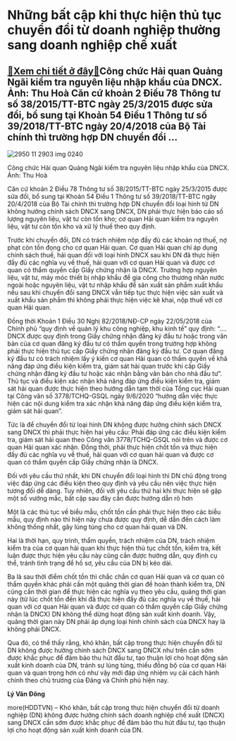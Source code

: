 Những bất cập khi thực hiện thủ tục chuyển đổi từ doanh nghiệp thường sang doanh nghiệp chế xuất
================================================================================================

[:gift:Xem chi tiết ở đây:gift:](https://hddtvn.com/nhung-bat-cap-khi-thuc-hien-thu-tuc-chuyen-doi-tu-doanh-nghiep-thuong-sang-doanh-nghiep-che-xuat/)Công chức Hải quan Quảng Ngãi kiểm tra nguyên liệu nhập khẩu của DNCX. Ảnh: Thu Hoà Căn cứ khoản 2 Điều 78 Thông tư số 38/2015/TT-BTC ngày 25/3/2015 được sửa đổi, bổ sung tại Khoản 54 Điều 1 Thông tư số 39/2018/TT-BTC ngày 20/4/2018 của Bộ Tài chính thì trường hợp DN chuyển đổi …
----------------------------------------------------------------------------------------------------------------------------------------------------------------------------------------------------------------------------------------------------------------------------------------





![2950 11 2903 img 0240](https://haiquanonline.com.vn/stores/news_dataimages/hoannm/102020/05/17/in_article/2950_11-2903_IMG-0240.jpg?rt=20201005173608 "Công chức Hải quan Quảng Ngãi kiểm tra nguyên liệu nhập khẩu của DNCX. 	 Ảnh: Thu Hoà")


Công chức Hải quan Quảng Ngãi kiểm tra nguyên liệu nhập khẩu của DNCX. Ảnh: Thu Hoà



Căn cứ khoản 2 Điều 78 Thông tư số 38/2015/TT-BTC ngày 25/3/2015 được sửa đổi, bổ sung tại Khoản 54 Điều 1 Thông tư số 39/2018/TT-BTC ngày 20/4/2018 của Bộ Tài chính thì trường hợp DN chuyển đổi loại hình từ DN không hưởng chính sách DNCX sang DNCX, DN phải thực hiện báo cáo số lượng nguyên liệu, vật tư còn tồn kho; cơ quan Hải quan kiểm tra nguyên liệu, vật tư còn tồn kho và xử lý thuế theo quy định.


Trước khi chuyển đổi, DN có trách nhiệm nộp đầy đủ các khoản nợ thuế, nợ phạt còn tồn đọng cho cơ quan Hải quan. Cơ quan Hải quan chỉ áp dụng chính sách thuế, hải quan đối với loại hình DNCX sau khi DN đã thực hiện đầy đủ các nghĩa vụ về thuế, hải quan với cơ quan Hải quan và được cơ quan có thẩm quyền cấp Giấy chứng nhận là DNCX. Trường hợp nguyên liệu, vật tư, máy móc thiết bị nhập khẩu để gia công cho thương nhân nước ngoài hoặc nguyên liệu, vật tư nhập khẩu để sản xuất sản phẩm xuất khẩu nếu sau khi chuyển đổi sang DNCX vẫn tiếp tục thực hiện việc sản xuất và xuất khẩu sản phẩm thì không phải thực hiện việc kê khai, nộp thuế với cơ quan Hải quan.


Đồng thời Khoản 1 Điều 30 Nghị 82/2018/NĐ-CP ngày 22/05/2018 của Chính phủ “quy định về quản lý khu công nghiệp, khu kinh tế” quy định: “…. DNCX được quy định trong Giấy chứng nhận đăng ký đầu tư hoặc trong văn bản của cơ quan đăng ký đầu tư có thẩm quyền trong trường hợp không phải thực hiện thủ tục cấp Giấy chứng nhận đăng ký đầu tư. Cơ quan đăng ký đầu tư có trách nhiệm lấy ý kiến cơ quan Hải quan có thẩm quyền về khả năng đáp ứng điều kiện kiểm tra, giám sát hải quan trước khi cấp Giấy chứng nhận đăng ký đầu tư hoặc xác nhận bằng văn bản cho nhà đầu tư”. Thủ tục và điều kiện xác nhận khả năng đáp ứng điều kiện kiểm tra, giám sát hải quan được thực hiện theo hướng dẫn tạm thời của Tổng cục Hải quan tại Công văn số 3778/TCHQ-GSQL ngày 9/6/2020 “hướng dẫn việc thực hiện các nội dung kiểm tra xác nhận khả năng đáp ứng điều kiện kiểm tra, giám sát hải quan”.


Tức là để chuyển đổi từ loại hình DN không được hưởng chính sách DNCX sang DNCX thì phải thực hiện hai yêu cầu: Phải đáp ứng các điều kiện kiểm tra, giám sát hải quan theo Công văn 3778/TCHQ-GSQL nói trên và được cơ quan Hải quan xác nhận. Đồng thời, phải thực hiện chốt tồn và thực hiện đầy đủ các nghĩa vụ về thuế, hải quan với cơ quan hải quan và được cơ quan có thẩm quyền cấp Giấy chứng nhận là DNCX.


Đối với yêu cầu thứ nhất, khi DN chuyển đổi loại hình thì DN chủ động trong việc đáp ứng các điều kiện theo quy định và yêu cầu nên việc thực hiện tương đối dễ dàng. Tuy nhiên, đối với yêu cầu thứ hai khi thực hiện sẽ gặp một số vướng mắc, bất cập sau đây cần được hướng dẫn rõ hơn


Một là các thủ tục về biểu mẫu, chốt tồn cần phải thực hiện theo các biễu mẫu, quy định nào thì hiện này chưa được quy định, dễ dẫn đến cách làm không thống nhất, gây lúng túng cho cơ quan hải quan và DN.


Hai là thời hạn, quy trình, thẩm quyền, trách nhiệm của DN, trách nhiệm kiểm tra của cơ quan hải quan khi thực hiện thủ tục chốt tồn, kiểm tra, kết luận được thực hiện yêu cầu này cũng cần được hướng dẫn, quy định cụ thể, tránh tình trạng để hồ sơ, yêu cầu của DN bị kéo dài.


Ba là sau thời điểm chốt tồn thì chắc chắn cơ quan Hải quan và cơ quan có thẩm quyền khác phải cần một quãng thời gian đề hoàn thành kiểm tra, DN cũng cần thời gian để thực hiện các nghĩa vụ theo yêu cầu, quãng thời gian này (từ lúc chốt tồn đến khi đã thực hiện đầy đủ các nghĩa vụ về thuế, hải quan với cơ quan Hải quan và được cơ quan có thẩm quyền cấp Giấy chứng nhận là DNCX) DN không thể dừng hoạt động sản xuất kinh doanh. Vậy, quãng thời gian này DN phải áp dụng loại hình chính sách của DNCX hay là không phải DNCX.


Qua đó, có thể thấy rằng, khó khăn, bất cập trong thực hiện chuyển đổi từ DN không được hưởng chính sách DNCX sang DNCX như trên cần sớm được khắc phục để đảm bảo thu hút đầu tư, tạo thuận lợi cho hoạt động sản xuất kinh doanh của DN, tránh sự lúng túng, thiếu đồng bộ của cơ quan Hải quan và quan trọng hơn có như vậy mới đáp ứng nhiệm vụ cải cách hành chính theo chủ trương của Đảng và Chính phủ hiện nay.




**Lý Văn Đông**



more(HDDTVN) – Khó khăn, bất cập trong thực hiện chuyển đổi từ doanh nghiệp (DN) không được hưởng chính sách doanh nghiệp chế xuất (DNCX) sang DNCX cần sớm được khắc phục để đảm bảo thu hút đầu tư, tạo thuận lợi cho hoạt động sản xuất kinh doanh của DN.

